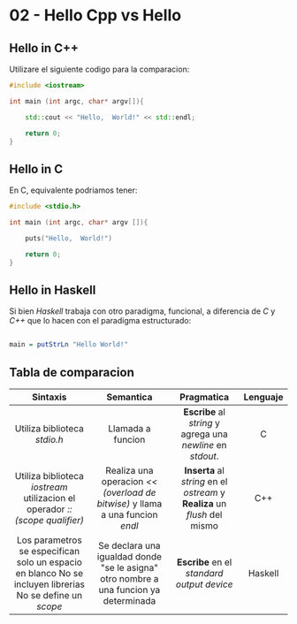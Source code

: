 # 02 - Hello Cpp vs Hello

## Hello in C++

Utilizare el siguiente codigo para la comparacion:

```c++
#include <iostream>

int main (int argc, char* argv[]){

    std::cout << "Hello,  World!" << std::endl;

    return 0;
}
```

## Hello in C

En C, equivalente podriamos tener:

```c
#include <stdio.h>

int main (int argc, char* argv []){

    puts("Hello,  World!")

    return 0;
}
```

## Hello in Haskell

Si bien *Haskell* trabaja con otro paradigma, funcional, a diferencia de *C* y *C++* que lo hacen con el paradigma estructurado:

```haskell

main = putStrLn "Hello World!"

```

## Tabla de comparacion

|                                                  Sintaxis                                                 	|                                        Semantica                                        	|                                  Pragmatica                                  	| Lenguaje 	|
|:---------------------------------------------------------------------------------------------------------:	|:---------------------------------------------------------------------------------------:	|:----------------------------------------------------------------------------:	|:--------:	|
|                                        Utiliza biblioteca *stdio.h*                                       	|                                    Llamada a funcion                                    	|         **Escribe** al *string* y agrega una  *newline* en *stdout*.         	|     C    	|
|                 Utiliza biblioteca *iostream* utilizacion el operador *:: (scope qualifier)*               	|      Realiza una operacion *<< (overload de bitwise)*  y llama a una funcion *endl*     	|  **Inserta** al *string* en el *ostream* y **Realiza** un *flush* del mismo  	|    C++   	|
|  Los parametros se especifican solo un espacio en blanco No se incluyen librerias No se define un *scope* 	|   Se declara una igualdad donde "se le asigna" otro nombre a una funcion ya determinada 	|                   **Escribe** en el *standard output device*                 	|  Haskell 	|
